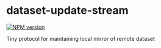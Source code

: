 # dataset-update-stream
[![NPM version][npm-image]][npm-url]

Tiny protocol for maintaining local mirror of remote dataset

[npm-image]: https://img.shields.io/npm/v/dataset-update-stream.svg?style=flat-square
[npm-url]: https://npmjs.org/package/dataset-update-stream
